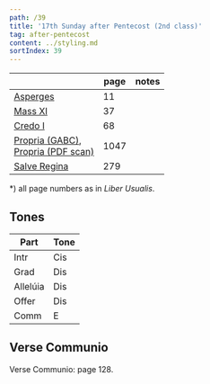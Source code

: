```yaml
---
path: /39
title: '17th Sunday after Pentecost (2nd class)'
tag: after-pentecost
content: ../styling.md
sortIndex: 39
---
```


|   | page | notes   |
|---|---|---|
| [Asperges](/pdf/asperges.pdf) | 11 ||
| [Mass XI](/pdf/xi.pdf) | 37 ||
| [Credo I](/pdf/credo-i.pdf) | 68 ||
| [Propria (GABC)](https://bbloomf.github.io/jgabc/propers.html#sunday=Pent17),<br>[Propria (PDF scan)](/pdf/17th-sunday-after-pentecost.pdf)  | 1047 ||
| [Salve Regina](/pdf/salve-regina.pdf)  | 279  ||

*) all page numbers as in _Liber Usualis_.

## Tones

| Part  | Tone |
|---|---|
| Intr | Cis |
| Grad | Dis |
| Allelúia | Dis |
| Offer | Dis |
| Comm | E |

## Verse Communio
Verse Communio: page 128.
